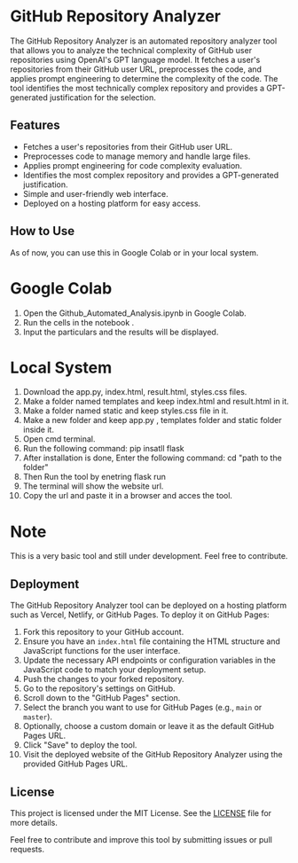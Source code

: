 # GitHub Repository Analyzer

The GitHub Repository Analyzer is an automated repository analyzer tool that allows you to analyze the technical complexity of GitHub user repositories using OpenAI's GPT language model. It fetches a user's repositories from their GitHub user URL, preprocesses the code, and applies prompt engineering to determine the complexity of the code. The tool identifies the most technically complex repository and provides a GPT-generated justification for the selection.

## Features

- Fetches a user's repositories from their GitHub user URL.
- Preprocesses code to manage memory and handle large files.
- Applies prompt engineering for code complexity evaluation.
- Identifies the most complex repository and provides a GPT-generated justification.
- Simple and user-friendly web interface.
- Deployed on a hosting platform for easy access.

## How to Use

As of now, you can use this in Google Colab or in your local system.

# Google Colab
1. Open the Github_Automated_Analysis.ipynb in Google Colab.
2. Run the cells in the notebook .
3. Input the particulars and the results will be displayed.

# Local System
1. Download the app.py, index.html, result.html, styles.css files.
2. Make a folder named templates and keep index.html and result.html in it.
3. Make a folder named static and keep styles.css file in it.
4. Make a new folder and keep app.py , templates folder and static folder inside it.
5. Open cmd terminal.
6. Run the following command:
    pip insatll flask
7. After installation is done, Enter the following command:
    cd "path to the folder"
8. Then Run the tool by enetring
     flask run
9. The terminal will show the website url.
10. Copy the url and paste it in a browser and acces the tool.

# Note 

This is a very basic tool and still under development. Feel free to contribute.

## Deployment

The GitHub Repository Analyzer tool can be deployed on a hosting platform such as Vercel, Netlify, or GitHub Pages. To deploy it on GitHub Pages:

1. Fork this repository to your GitHub account.
2. Ensure you have an `index.html` file containing the HTML structure and JavaScript functions for the user interface.
3. Update the necessary API endpoints or configuration variables in the JavaScript code to match your deployment setup.
4. Push the changes to your forked repository.
5. Go to the repository's settings on GitHub.
6. Scroll down to the "GitHub Pages" section.
7. Select the branch you want to use for GitHub Pages (e.g., `main` or `master`).
8. Optionally, choose a custom domain or leave it as the default GitHub Pages URL.
9. Click "Save" to deploy the tool.
10. Visit the deployed website of the GitHub Repository Analyzer using the provided GitHub Pages URL.

## License

This project is licensed under the MIT License. See the [LICENSE](LICENSE) file for more details.

Feel free to contribute and improve this tool by submitting issues or pull requests.
